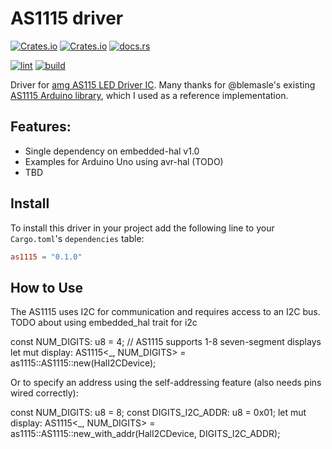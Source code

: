 # AS1115 driver

[![Crates.io](https://img.shields.io/crates/v/as1115)](https://crates.io/crates/as1115)
[![Crates.io](https://img.shields.io/crates/d/as1115)](https://crates.io/crates/nonik0)
[![docs.rs](https://img.shields.io/docsrs/as1115)](https://docs.rs/as1115/latest/nonik0/)

[![lint](https://github.com/nonik0/as1115/actions/workflows/lint.yml/badge.svg)](https://github.com/nonik0/as1115/actions/workflows/lint.yml)
[![build](https://github.com/nonik0/as1115/actions/workflows/build.yml/badge.svg)](https://github.com/nonik0/as1115/actions/workflows/build.yml)

Driver for [amg AS115 LED Driver IC](https://look.ams-osram.com/m/7ed04145f58f44e2/original/AS1115-DS000206.pdf). Many thanks for @blemasle's existing [AS1115 Arduino library](https://github.com/blemasle/arduino-as1115), which I used as a reference implementation.

## Features:
 * Single dependency on embedded-hal v1.0
 * Examples for Arduino Uno using avr-hal (TODO)
 * TBD

## Install

To install this driver in your project add the following line to your `Cargo.toml`'s `dependencies` table:

```toml
as1115 = "0.1.0"
```


## How to Use

The AS1115 uses I2C for communication and requires access to an I2C bus. TODO about using embedded_hal trait for i2c

const NUM_DIGITS: u8 = 4; // AS1115 supports 1-8 seven-segment displays
let mut display: AS1115<_, NUM_DIGITS> = as1115::AS1115::new(HalI2CDevice);


Or to specify an address using the self-addressing feature (also needs pins wired correctly):

const NUM_DIGITS: u8 = 8;
const DIGITS_I2C_ADDR: u8 = 0x01;
let mut display: AS1115<_, NUM_DIGITS> = as1115::AS1115::new_with_addr(HalI2CDevice, DIGITS_I2C_ADDR);